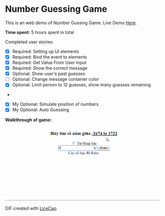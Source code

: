 # Number Guessing Game

This is an web demo of Number Gussing Game.
Live Demo [Here](Number_Guessing_Game.html).

**Time spent:** 5 hours spent in total

Completed user stories:

 * [x] Required: Setting up UI elements
 * [x] Required: Bind the event to elements
 * [x] Required: Get Value From User Input
 * [x] Required: Show the correct message
 * [x] Optional: Show user's past guesses
 * [ ] Optional: Change message container color
 * [x] Optional: Limit person to 12 guesses, show many guesses remaining
 * 
 * [x] My Optional: Simulate position of numbers
 * [x] My Optional: Auto Guessing

**Walkthrough of game:**

![Video Walkthrough](number_guessing_game.gif)

GIF created with [LiceCap](http://www.cockos.com/licecap/).
